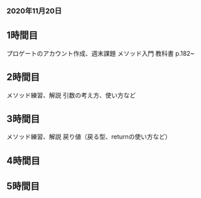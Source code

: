 ### 2020年11月20日

## 1時間目
プロゲートのアカウント作成、週末課題
メソッド入門
教科書 p.182~

## 2時間目
メソッド練習、解説
引数の考え方、使い方など

## 3時間目
メソッド練習、解説
戻り値（戻る型、returnの使い方など）

## 4時間目

## 5時間目
